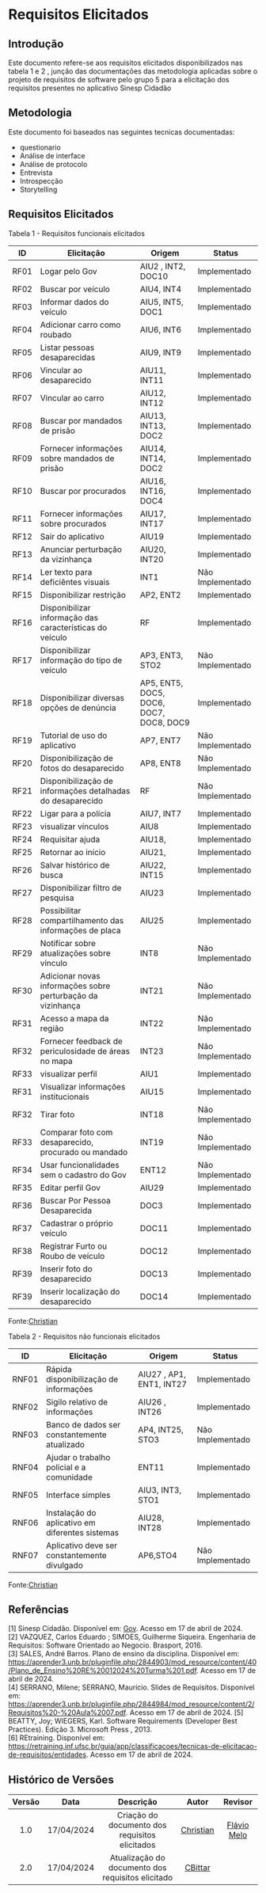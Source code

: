 # Requisitos Elicitados

## Introdução
Este documento refere-se aos requisitos elicitados disponibilizados nas tabela 1 e 2 , junção das documentações das metodologia aplicadas sobre o projeto de requisitos de software pelo grupo 5 para a elicitação dos requisitos presentes no aplicativo Sinesp Cidadão 

## Metodologia

Este documento foi baseados nas seguintes tecnicas documentadas: 
- questionario
- Análise de interface
- Análise de protocolo
- Entrevista
- Introspecção
- Storytelling

## Requisitos Elicitados

Tabela 1 - Requisitos funcionais elicitados

| ID | Elicitação | Origem | Status |
| ---- | ---- |---- |---- |
| RF01 | Logar pelo Gov | AIU2 , INT2, DOC10| Implementado|
| RF02 | Buscar por veículo | AIU4, INT4| Implementado|
| RF03 | Informar dados do veículo | AIU5, INT5, DOC1| Implementado|
| RF04 | Adicionar carro como roubado | AIU6, INT6 | Implementado|
| RF05 | Listar pessoas desaparecidas| AIU9, INT9| Implementado|
| RF06 | Vincular ao desaparecido | AIU11, INT11| Implementado|
| RF07 | Vincular ao carro | AIU12, INT12| Implementado|
| RF08 | Buscar por mandados de prisão | AIU13, INT13, DOC2| Implementado|
| RF09 | Fornecer informações sobre mandados de prisão | AIU14, INT14, DOC2| Implementado|
| RF10 | Buscar por procurados | AIU16,  INT16, DOC4| Implementado|
| RF11 | Fornecer informações sobre procurados |AIU17, INT17| Implementado|
| RF12 | Sair do aplicativo | AIU19| Implementado|
| RF13 | Anunciar perturbação da vizinhança | AIU20, INT20| Implementado|
| RF14 | Ler texto para deficiêntes visuais | INT1| Não Implementado|
| RF15 | Disponibilizar restrição |AP2, ENT2| Implementado|
| RF16 | Disponibilizar informação das características do veículo | RF| Implementado|
| RF17 | Disponibilizar informação do tipo de veículo | AP3, ENT3, STO2| Não Implementado|
| RF18 | Disponibilizar diversas opções de denúncia | AP5, ENT5, DOC5, DOC6, DOC7, DOC8, DOC9| Implementado|
| RF19 | Tutorial de uso do aplicativo | AP7, ENT7| Não Implementado|
| RF20 | Disponibilização de fotos do desaparecido | AP8, ENT8| Não Implementado|
| RF21 | Disponibilização de informações detalhadas do desaparecido | RF| Não Implementado|
| RF22 | Ligar para a polícia | AIU7, INT7| Implementado|
| RF23 | visualizar vínculos |AIU8| Implementado|
| RF24 | Requisitar ajuda | AIU18, | Implementado|
| RF25 | Retornar ao início | AIU21, | Implementado|
| RF26 | Salvar histórico de busca | AIU22, INT15| Implementado|
| RF27 | Disponibilizar filtro de pesquisa | AIU23| Implementado|
| RF28 | Possibilitar compartilhamento das informações de placa | AIU25 | Implementado|
| RF29 | Notificar sobre atualizações sobre vínculo | INT8| Não Implementado|
| RF30 | Adicionar novas informações sobre perturbação da vizinhança | INT21| Não Implementado|
| RF31 | Acesso a mapa da região | INT22| Não Implementado|
| RF32 | Fornecer feedback de periculosidade de áreas no mapa | INT23| Não Implementado|
| RF33 | visualizar perfil  |AIU1| Implementado|
| RF31 | Visualizar informações institucionais |AIU15| Implementado|
| RF32 | Tirar foto | INT18| Não Implementado|
| RF33 | Comparar foto com desaparecido, procurado ou mandado | INT19| Não Implementado|
| RF34 | Usar funcionalidades sem o cadastro do Gov | ENT12| Não Implementado|
| RF35 | Editar perfil Gov |AIU29|Implementado|
| RF36 | Buscar Por Pessoa Desaparecida |DOC3|Implementado|
| RF37 | Cadastrar o próprio veículo |DOC11|Implementado|
| RF38 | Registrar Furto ou Roubo de veículo |DOC12|Implementado|
| RF39 | Inserir foto do desaparecido | DOC13|Implementado|
| RF39 | Inserir localização do desaparecido | DOC14|Implementado|

Fonte:[Christian](https://github.com/crstyhs)

Tabela 2 - Requisitos não funcionais elicitados

| ID | Elicitação | Origem | Status |
| ---- | ---- |---- |---- |
| RNF01 | Rápida disponibilização de informações | AIU27	, AP1, ENT1, INT27| Implementado|
| RNF02 | Sigilo relativo de informações | AIU26 , INT26| Implementado|
| RNF03 | Banco de dados ser constantemente atualizado | AP4, INT25, STO3| Não Implementado|
| RNF04 |  Ajudar o trabalho policial e a comunidade | ENT11| Implementado|
| RNF05 | Interface simples | AIU3, INT3, STO1| Implementado|
| RNF06 | Instalação do aplicativo em diferentes sistemas | AIU28, INT28| Implementado|
| RNF07 | Aplicativo deve ser constantemente divulgado | AP6,STO4| Não Implementado|

Fonte:[Christian](https://github.com/crstyhs)






## Referências
[1] Sinesp Cidadão. Disponível em: [Gov](https://www.gov.br/pt-br/apps/sinesp-cidadao). Acesso em 17 de abril de 2024.</br>
[2] VAZQUEZ, Carlos Eduardo ; SIMOES, Guilherme Siqueira. Engenharia de Requisitos: Software Orientado ao Negocio. Brasport, 2016.</br>
[3] SALES, André Barros. Plano de ensino da disciplina. Disponível em: <https://aprender3.unb.br/pluginfile.php/2844903/mod_resource/content/40/Plano_de_Ensino%20RE%20012024%20Turma%201.pdf>. Acesso em 17 de abril de 2024.</br>
[4] SERRANO, Milene; SERRANO, Maurício. Slides de Requisitos. Disponível em: <https://aprender3.unb.br/pluginfile.php/2844984/mod_resource/content/2/Requisitos%20-%20Aula%2007.pdf>. Acesso em 17 de abril de 2024.
[5] BEATTY, Joy; WIEGERS, Karl. Software Requirements (Developer Best Practices). Edição 3. Microsoft Press , 2013.</br>
[6] REtraining. Disponível em: <https://retraining.inf.ufsc.br/guia/app/classificacoes/tecnicas-de-elicitacao-de-requisitos/entidades>. Acesso em 17 de abril de 2024.
## Histórico de Versões
| Versão | Data | Descrição | Autor | Revisor |
| :----: | :--: | :-------: | :---: | :-----: |
| 1.0 | 17/04/2024 | Criação do documento dos requisitos elicitados | [Christian](https://github.com/crstyhs)| [Flávio Melo](https://github.com/flavioovatsug) |
| 2.0 | 17/04/2024 | Atualização do documento dos requisitos elicitado | [CBittar](https://github.com/Bittarx)| |
